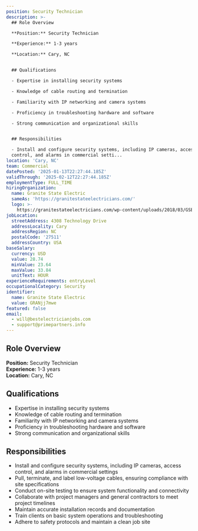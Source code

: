 ```yaml
---
position: Security Technician
description: >-
  ## Role Overview

  **Position:** Security Technician  

  **Experience:** 1-3 years  

  **Location:** Cary, NC  


  ## Qualifications

  - Expertise in installing security systems

  - Knowledge of cable routing and termination

  - Familiarity with IP networking and camera systems

  - Proficiency in troubleshooting hardware and software

  - Strong communication and organizational skills


  ## Responsibilities

  - Install and configure security systems, including IP cameras, access
  control, and alarms in commercial setti...
location: 'Cary, NC'
team: Commercial
datePosted: '2025-01-13T22:27:44.185Z'
validThrough: '2025-02-12T22:27:44.185Z'
employmentType: FULL_TIME
hiringOrganization:
  name: Granite State Electric
  sameAs: 'https://granitestateelectricians.com/'
  logo: >-
    https://granitestateelectricians.com/wp-content/uploads/2018/03/GSE-2c-Logo-4.jpg
jobLocation:
  streetAddress: 4308 Technology Drive
  addressLocality: Cary
  addressRegion: NC
  postalCode: '27511'
  addressCountry: USA
baseSalary:
  currency: USD
  value: 28.74
  minValue: 23.64
  maxValue: 33.84
  unitText: HOUR
experienceRequirements: entryLevel
occupationalCategory: Security
identifier:
  name: Granite State Electric
  value: GRANjj7mwe
featured: false
email:
  - will@bestelectricianjobs.com
  - support@primepartners.info
---
```




## Role Overview
**Position:** Security Technician  
**Experience:** 1-3 years  
**Location:** Cary, NC  

## Qualifications
- Expertise in installing security systems
- Knowledge of cable routing and termination
- Familiarity with IP networking and camera systems
- Proficiency in troubleshooting hardware and software
- Strong communication and organizational skills

## Responsibilities
- Install and configure security systems, including IP cameras, access control, and alarms in commercial settings
- Pull, terminate, and label low-voltage cables, ensuring compliance with site specifications
- Conduct on-site testing to ensure system functionality and connectivity
- Collaborate with project managers and general contractors to meet project timelines
- Maintain accurate installation records and documentation
- Train clients on basic system operations and troubleshooting
- Adhere to safety protocols and maintain a clean job site
